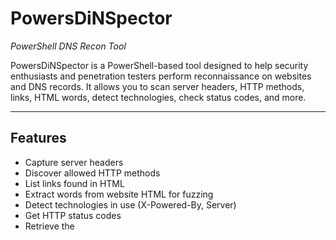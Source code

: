 # PowersDiNSpector

*PowerShell DNS Recon Tool*

PowersDiNSpector is a PowerShell-based tool designed to help security enthusiasts and penetration testers perform reconnaissance on websites and DNS records. It allows you to scan server headers, HTTP methods, links, HTML words, detect technologies, check status codes, and more.

---

## Features

* Capture server headers
* Discover allowed HTTP methods
* List links found in HTML
* Extract words from website HTML for fuzzing
* Detect technologies in use (X-Powered-By, Server)
* Get HTTP status codes
* Retrieve the <title> of the page
* Check for robots.txt
* Check for sitemap.xml
* Check for Banner
* Run all scans automatically
* Log all actions to a file

---

## Installation

1. Make sure you have *PowerShell 5.1* or later installed on Windows.
2. Clone or download this repository:

powershell
git clone https://github.com/Luanqmata/PowerDiNSpec.git


3. Navigate to the folder:

powershell
cd PowerDiNSpec


4. If the script is blocked by execution policies, run:

powershell
Set-ExecutionPolicy -ExecutionPolicy RemoteSigned -Scope CurrentUser

<p align="center">
  <img width="361" height="508" alt="image" src="https://github.com/user-attachments/assets/e52f7f5f-b129-4294-bbdb-51488eb2428c" />
  <img width="367" height="513" alt="image" src="https://github.com/user-attachments/assets/ed6b684e-e6a9-458f-a9d0-f9dc8abb84a2" />
</p>

---

## Usage

1. Open PowerShell.
2. Run the script:

powershell
.\PowerDiNSpec.ps1


3. The menu will appear. Choose an option (1-12) to perform the desired scan.
4. Enter the target URL or host when prompted.
5. Logs will be automatically saved in the script directory with timestamps.
6. Press Enter to return to the menu after each scan.

---

## Example

Run all scans for a website:


Choose option: 10
Enter the website URL (e.g., https://example.com)


The tool will sequentially run all checks and display the results in the terminal.

